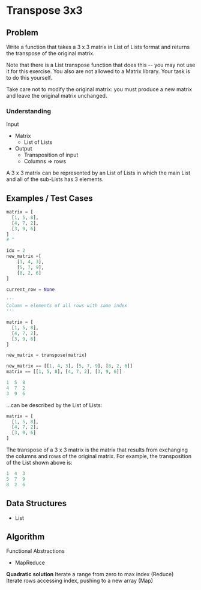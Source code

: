 # Transpose 3x3

## Problem

Write a function that takes a 3 x 3 matrix in List of Lists format and returns the transpose of the original matrix.

Note that there is a List transpose function that does this -- you may not use it for this exercise. You also are not allowed to a Matrix library. Your task is to do this yourself.

Take care not to modify the original matrix: you must produce a new matrix and leave the original matrix unchanged.

### Understanding

Input
- Matrix
	- List of Lists
- Output
	- Transposition of input
	- Columns => rows

A 3 x 3 matrix can be represented by an List of Lists in which the main List and all of the sub-Lists has 3 elements.

## Examples / Test Cases

```python
matrix = [
  [1, 5, 8],
  [4, 7, 2],
  [3, 9, 6]
]
# ^

idx = 2
new_matrix =[
	[1, 4, 3],
	[5, 7, 9],
	[8, 2, 6]
]

current_row = None

'''
Column = elements of all rows with same index
'''

matrix = [
  [1, 5, 8],
  [4, 7, 2],
  [3, 9, 6]
]

new_matrix = transpose(matrix)

new_matrix == [[1, 4, 3], [5, 7, 9], [8, 2, 6]]
matrix == [[1, 5, 8], [4, 7, 2], [3, 9, 6]]
```


```python
1  5  8
4  7  2
3  9  6
```

...can be described by the List of Lists:

```python
matrix = [
  [1, 5, 8],
  [4, 7, 2],
  [3, 9, 6]
]
```

The transpose of a 3 x 3 matrix is the matrix that results from exchanging the columns and rows of the original matrix. For example, the transposition of the List shown above is:

```python
1  4  3
5  7  9
8  2  6
```

## Data Structures

- List

## Algorithm

Functional Abstractions
- MapReduce

__Quadratic solution__
Iterate a range from zero to max index 								 (Reduce)	
	Iterate rows accessing index, pushing to a new array (Map)
